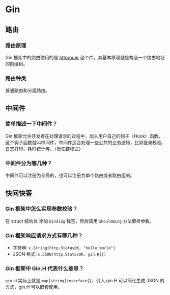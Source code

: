 # Gin

## 路由

### 路由原理

Gin 框架中的路由使用的是 [httprouer](https://github.com/julienschmidt/httprouter) 这个库，其基本原理就是构造一个路由地址的前缀树。

### 路由种类

普通路由和分组路由。

## 中间件

### 简单描述一下中间件？

Gin 框架允许开发者在处理请求的过程中，加入用户自己的钩子（Hook）函数。这个钩子函数就叫中间件，中间件适合处理一些公共的业务逻辑，比如登录校验、日志打印、耗时统计等。（责任链模式）

### 中间件分为哪几种？

中间件可以注册为全局的，也可以注册为单个路由或者路由组的。

## 快问快答

### Gin 框架中怎么实现参数校验？

在 struct 结构体 添加 `binding` 标签，然后调用 `ShouldBing` 方法解析参数。

### Gin 框架响应请求方式有哪几种？

- 字符串:  `c.String(http.StatusOK, "hello world")` 
- JSON 格式:  `c.JSON(http.StatusOK, gin.H{})`

### Gin 框架中 Gin.H 代表什么意思？

`gin.H` 实际上就是 `map[string]interface{}`，引入 gin.H 可以简化生成 JSON 的方式，gin.H 可以嵌套使用。

